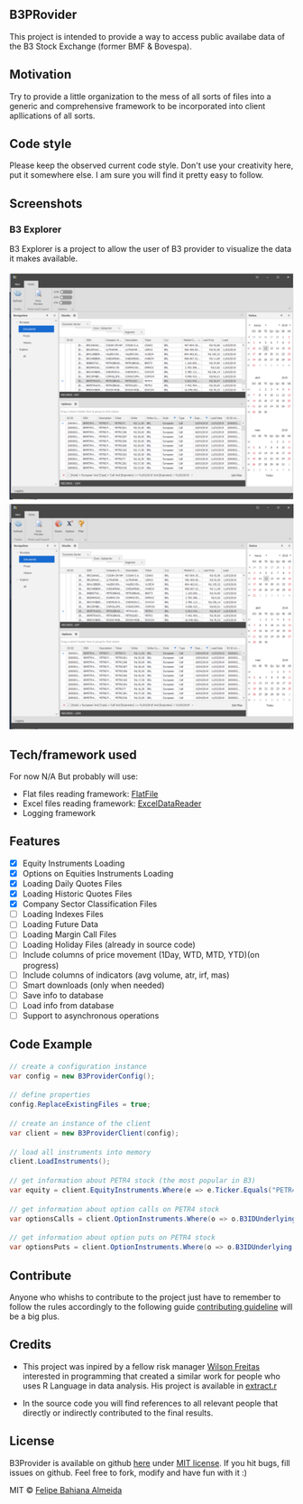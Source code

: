 ## B3PRovider
This project is intended to provide a way to access public availabe data of the B3 Stock Exchange (former BMF & Bovespa).

## Motivation
Try to provide a little organization to the mess of all sorts of files into a generic and comprehensive framework to be incorporated into client apllications of all sorts.

## Code style
Please keep the observed current code style. Don't use your creativity here, put it somewhere else. I am sure you will find it pretty easy to follow.

## Screenshots
### B3 Explorer
B3 Explorer is a project to allow the user of B3 provider to visualize the data it makes available.

![One screen example](/img/B3_Explorer1.png?raw=true "B3 Explorer Screen 1")
![Second screen example](/img/B3_Explorer2.png?raw=true "B3 Explorer Screen 2")

      

## Tech/framework used
For now N/A
But probably will use:
- Flat files reading framework: <a href='https://github.com/forcewake/FlatFile'>FlatFile</a>
- Excel files reading framework: <a href='https://github.com/ExcelDataReader/ExcelDataReader'>ExcelDataReader</a>
- Logging framework

## Features

- [x] Equity Instruments Loading
- [x] Options on Equities Instruments Loading
- [x] Loading Daily Quotes Files
- [x] Loading Historic Quotes Files
- [x] Company Sector Classification Files
- [ ] Loading Indexes Files
- [ ] Loading Future Data
- [ ] Loading Margin Call Files
- [ ] Loading Holiday Files (already in source code)
- [ ] Include columns of price movement (1Day, WTD, MTD, YTD)(on progress)
- [ ] Include columns of indicators (avg volume, atr, irf, mas)
- [ ] Smart downloads (only when needed)
- [ ] Save info to database
- [ ] Load info from database
- [ ] Support to asynchronous operations

## Code Example

```csharp
// create a configuration instance
var config = new B3ProviderConfig();

// define properties
config.ReplaceExistingFiles = true;

// create an instance of the client
var client = new B3ProviderClient(config);

// load all instruments into memory
client.LoadInstruments();

// get information about PETR4 stock (the most popular in B3)
var equity = client.EquityInstruments.Where(e => e.Ticker.Equals("PETR4", StringComparison.InvariantCultureIgnoreCase)).FirstOrDefault();

// get information about option calls on PETR4 stock 
var optionsCalls = client.OptionInstruments.Where(o => o.B3IDUnderlying == equity.B3ID && o.Type == B3OptionOnEquityTypeInfo.Call).ToList();

// get information about option puts on PETR4 stock 
var optionsPuts = client.OptionInstruments.Where(o => o.B3IDUnderlying == equity.B3ID && o.Type == B3OptionOnEquityTypeInfo.Put).ToList();
```

## Contribute
Anyone who whishs to contribute to the project just have to remember to follow the rules accordingly to the following guide [contributing guideline](https://github.com/zulip/zulip-electron/blob/master/CONTRIBUTING.md) will be a big plus.

## Credits
- This project was inpired by a fellow risk manager <a href='https://github.com/wilsonfreitas'>Wilson Freitas</a> interested in programming that created a similar work for people who uses R Language in data analysis.
His project is available in <a href='https://gist.github.com/wilsonfreitas/a875444ac3d838486add6cb05261f826'>extract.r</a>

- In the source code you will find references to all relevant people that directly or indirectly contributed to the final results.

## License
B3Provider is available on github <a href='https://github.com/pelife/prototyping'>here</a>
under <a href='https://github.com/pelife/prototyping/blob/master/MIT-LICENSE.txt'>MIT license</a>.
If you hit bugs, fill issues on github.
Feel free to fork, modify and have fun with it :)


MIT © [Felipe Bahiana Almeida]()
